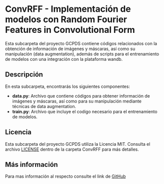 # ConvRFF - Implementación de modelos con Random Fourier Features in Convolutional Form

Esta subcarpeta del proyecto GCPDS contiene códigos relacionados con la obtención de información de imágenes y máscaras, así como su manipulación (data augmentation), además de scripts para el entrenamiento de modelos con una integración con la plataforma wandb.

## Descripción

En esta subcarpeta, encontrarás los siguientes componentes:

- **data.py**: Archivo que contiene códigos para obtener información de imágenes y máscaras, así como para su manipulación mediante técnicas de data augmentation.
- **train.py**: Archivo que incluye el codigo necesario para el entrenamiento de modelos.

## Licencia

Esta subcarpeta del proyecto GCPDS utiliza la Licencia MIT. Consulta el archivo [LICENSE](./LICENSE) dentro de la carpeta ConvRFF para más detalles.


## Más información

Para mas información al respecto consulte el link de [GitHub](https://github.com/aguirrejuan/ConvRFF/tree/master)